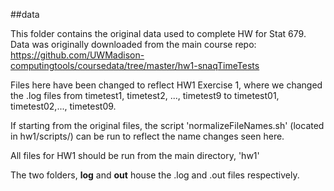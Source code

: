 ##data

This folder contains the original data used to complete HW for Stat 679.
Data was originally downloaded from the main course repo:
https://github.com/UWMadison-computingtools/coursedata/tree/master/hw1-snaqTimeTests

Files here have been changed to reflect HW1 Exercise 1, where we changed the
.log files from timetest1, timetest2, ..., timetest9 to timetest01,
timetest02,..., timetest09.

If starting from the original files, the script 'normalizeFileNames.sh' (located in hw1/scripts/) can be
run to reflect the name changes seen here.

All files for HW1 should be run from the main directory, 'hw1'

The two folders, __log__ and __out__ house the .log and .out files
respectively.

